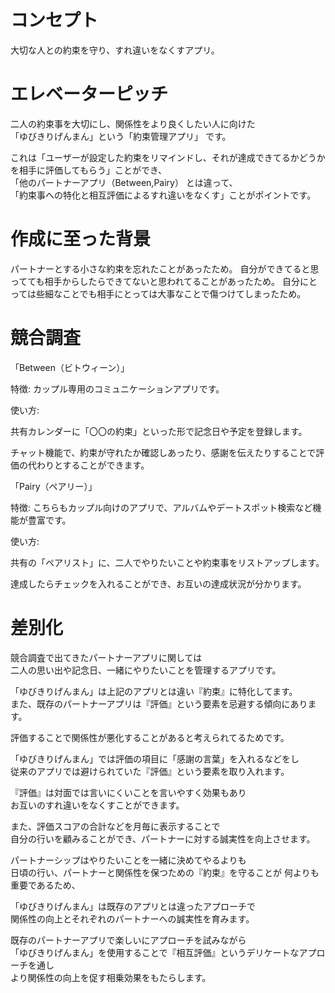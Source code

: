 # コンセプト
大切な人との約束を守り、すれ違いをなくすアプリ。
# エレベーターピッチ
二人の約束事を大切にし、関係性をより良くしたい人に向けた  
「ゆびきりげんまん」という「約束管理アプリ」 です。  

これは「ユーザーが設定した約束をリマインドし、それが達成できてるかどうかを相手に評価してもらう」ことができ、  
「他のパートナーアプリ（Between,Pairy） とは違って、  
「約束事への特化と相互評価によるすれ違いをなくす」ことがポイントです。

# 作成に至った背景
パートナーとする小さな約束を忘れたことがあったため。 
自分ができてると思ってても相手からしたらできてないと思われてることがあったため。
自分にとっては些細なことでも相手にとっては大事なことで傷つけてしまったため。

# 競合調査
「Between（ビトウィーン）」  

特徴: カップル専用のコミュニケーションアプリです。  

使い方:  

共有カレンダーに「〇〇の約束」といった形で記念日や予定を登録します。  

チャット機能で、約束が守れたか確認しあったり、感謝を伝えたりすることで評価の代わりとすることができます。  

「Pairy（ペアリー）」  

特徴: こちらもカップル向けのアプリで、アルバムやデートスポット検索など機能が豊富です。  

使い方:  

共有の「ペアリスト」に、二人でやりたいことや約束事をリストアップします。  

達成したらチェックを入れることができ、お互いの達成状況が分かります。  

# 差別化
競合調査で出てきたパートナーアプリに関しては  
二人の思い出や記念日、一緒にやりたいことを管理するアプリです。  

「ゆびきりげんまん」は上記のアプリとは違い『約束』に特化してます。  
また、既存のパートナーアプリは『評価』という要素を忌避する傾向にあります。  

評価することで関係性が悪化することがあると考えられてるためです。  

「ゆびきりげんまん」では評価の項目に「感謝の言葉」を入れるなどをし  
従来のアプリでは避けられていた『評価』という要素を取り入れます。  

『評価』は対面では言いにくいことを言いやすく効果もあり  
お互いのすれ違いをなくすことができます。  

また、評価スコアの合計などを月毎に表示することで  
自分の行いを顧みることができ、パートナーに対する誠実性を向上させます。  

パートナーシップはやりたいことを一緒に決めてやるよりも  
日頃の行い、パートナーと関係性を保つための『約束』を守ることが  何よりも重要であるため、  

「ゆびきりげんまん」は既存のアプリとは違ったアプローチで  
関係性の向上とそれぞれのパートナーへの誠実性を育みます。  

既存のパートナーアプリで楽しいにアプローチを試みながら  
「ゆびきりげんまん」を使用することで『相互評価』というデリケートなアプローチを通し  
より関係性の向上を促す相乗効果をもたらします。

